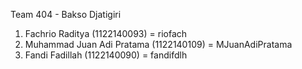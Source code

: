Team 404 - Bakso Djatigiri

1. Fachrio Raditya (1122140093) = riofach
2. Muhammad Juan Adi Pratama (1122140109) = MJuanAdiPratama
3. Fandi Fadillah (1122140090) = fandifdlh
